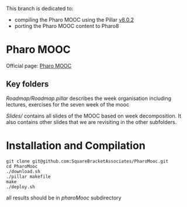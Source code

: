 
This branch is dedicated to:
- compiling the Pharo MOOC using the Pillar [v8.0.2](https://github.com/pillar-markup/pillar/tree/v8.0.2)
- porting the Pharo MOOC content to Pharo8

# Pharo MOOC

Official page: [Pharo MOOC](http://mooc.pharo.org)

## Key folders

*Roadmap/Roadmap.pillar* describes the week organisation including lectures, exercises for the seven week of the mooc

*Slides/* contains all slides of the MOOC based on week decomposition. It also contains other slides that we are revisiting in the other subfolders.

# Installation and Compilation

	git clone git@github.com:SquareBracketAssociates/PharoMooc.git
	cd PharoMooc
	./download.sh
	./pillar makefile
	make
	./deploy.sh

all results should be in *pharoMooc* subdirectory



